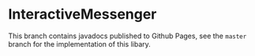 InteractiveMessenger
====================

This branch contains javadocs published to Github Pages, see the `master` branch for the implementation of this libary.
